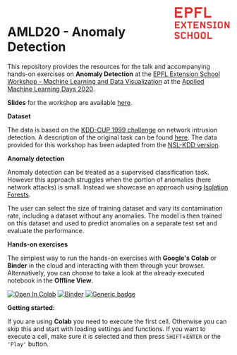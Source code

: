 <img src="static/EXTS_Logo.png" width="125px" align="right">

# AMLD20 - Anomaly Detection

This repository provides the resources for the talk and accompanying hands-on exercises on **Anomaly Detection** at the [EPFL Extension School Workshop - Machine Learning and Data Visualization](https://appliedmldays.org/workshops/epfl-extension-school-workshop-machine-learning-and-data-visualization) at the [Applied Machine Learning Days 2020](https://appliedmldays.org/).

**Slides** for the workshop are available [here](https://docs.google.com/presentation/d/1Jg9rO_3dXwKzJyDOr2ley8Is5oWKE6D_aJJlJrpw0mw/present?usp=sharing).




**Dataset**

The data is based on the [KDD-CUP 1999 challenge](http://kdd.ics.uci.edu/databases/kddcup99/kddcup99.html) on network intrusion detection. A description of the original task can be found [here](http://kdd.ics.uci.edu/databases/kddcup99/task.html). The data provided for this workshop has been adapted from the [NSL-KDD version](https://www.kaggle.com/hassan06/nslkdd).

**Anomaly detection**

Anomaly detection can be treated as a supervised classification task. However this approach struggles when the portion of anomalies (here network attacks) is small. Instead we showcase an approach using [Isolation Forests](https://www.youtube.com/watch?v=RyFQXQf4w4w). 

The user can select the size of training dataset and vary its contamination rate, including a dataset without any anomalies. The model is then trained on this dataset and used to predict anomalies on a separate test set and evaluate the performance.

**Hands-on exercises**

The simplest way to run the hands-on exercises with **Google's Colab** or **Binder** in the cloud and interacting with them through your browser. Alternatively, you can choose to take a look at the already executed notebook in the **Offline View**.

[![Open In Colab](https://colab.research.google.com/assets/colab-badge.svg)](https://colab.research.google.com/github/epfl-exts/amld20-anomaly-detection/blob/master/AMLD20_anomalies_detection.ipynb) 
[![Binder](https://mybinder.org/badge_logo.svg)](https://mybinder.org/v2/gh/epfl-exts/amld20-anomaly-detection/master?filepath=AMLD20_anomalies_detection.ipynb)
[![Generic badge](https://img.shields.io/badge/Offline_View-Open-Blue.svg)](https://nbviewer.jupyter.org/github/epfl-exts/amld20-anomaly-detection/blob/master/static/AMLD20_anomalies_detection_view.ipynb)

**Getting started:** 

If you are using **Colab** you need to execute the first cell. Otherwise you can skip this and start with loading settings and functions. If you want to execute a cell, make sure it is selected and then press `SHIFT`+`ENTER` or the `'Play'` button.